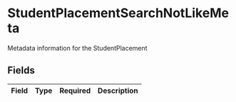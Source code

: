 # StudentPlacementSearchNotLikeMeta

Metadata information for the StudentPlacement


## Fields

| Field       | Type        | Required    | Description |
| ----------- | ----------- | ----------- | ----------- |
